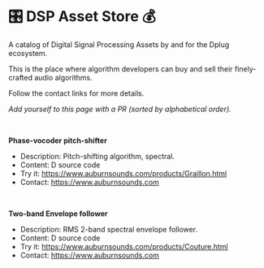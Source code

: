 # 🎛️ DSP Asset Store 💰

A catalog of Digital Signal Processing Assets by and for the Dplug ecosystem. 

This is the place where algorithm developers can buy and sell their finely-crafted audio algorithms.

Follow the contact links for more details.

_Add yourself to this page with a PR (sorted by alphabetical order)._

&nbsp;

**Phase-vocoder pitch-shifter**
- Description: Pitch-shifting algorithm, spectral.
- Content: D source code
- Try it: https://www.auburnsounds.com/products/Graillon.html
- Contact: https://www.auburnsounds.com  

&nbsp;

**Two-band Envelope follower**
- Description: RMS 2-band spectral envelope follower.
- Content: D source code
- Try it: https://www.auburnsounds.com/products/Couture.html
- Contact: https://www.auburnsounds.com

